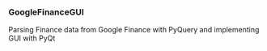 ### GoogleFinanceGUI
Parsing Finance data from Google Finance with PyQuery and implementing GUI
with PyQt
